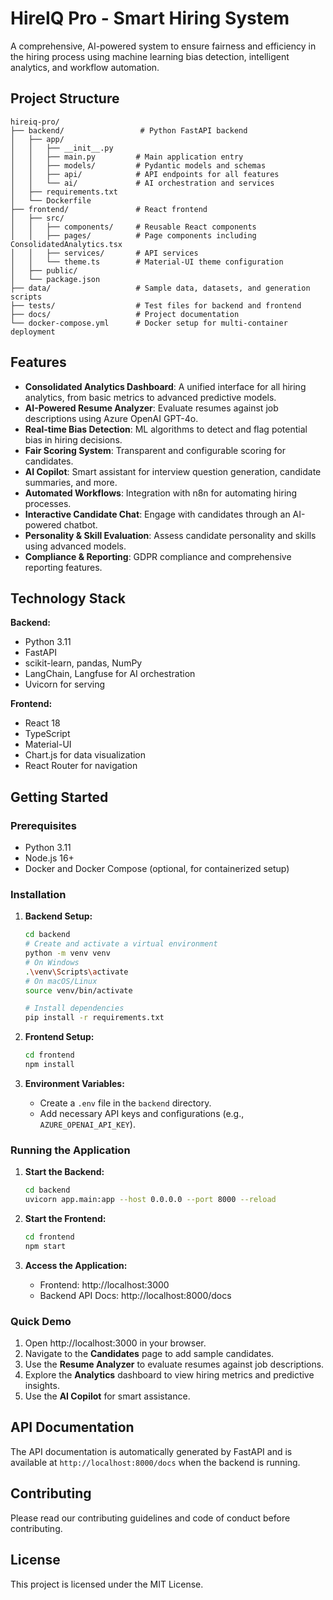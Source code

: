 # HireIQ Pro - Smart Hiring System

A comprehensive, AI-powered system to ensure fairness and efficiency in the hiring process using machine learning bias detection, intelligent analytics, and workflow automation.

## Project Structure

```
hireiq-pro/
├── backend/                 # Python FastAPI backend
│   ├── app/
│   │   ├── __init__.py
│   │   ├── main.py         # Main application entry
│   │   ├── models/         # Pydantic models and schemas
│   │   ├── api/            # API endpoints for all features
│   │   └── ai/             # AI orchestration and services
│   ├── requirements.txt
│   └── Dockerfile
├── frontend/               # React frontend
│   ├── src/
│   │   ├── components/     # Reusable React components
│   │   ├── pages/          # Page components including ConsolidatedAnalytics.tsx
│   │   ├── services/       # API services
│   │   └── theme.ts        # Material-UI theme configuration
│   ├── public/
│   └── package.json
├── data/                   # Sample data, datasets, and generation scripts
├── tests/                  # Test files for backend and frontend
├── docs/                   # Project documentation
└── docker-compose.yml      # Docker setup for multi-container deployment
```

## Features

- **Consolidated Analytics Dashboard**: A unified interface for all hiring analytics, from basic metrics to advanced predictive models.
- **AI-Powered Resume Analyzer**: Evaluate resumes against job descriptions using Azure OpenAI GPT-4o.
- **Real-time Bias Detection**: ML algorithms to detect and flag potential bias in hiring decisions.
- **Fair Scoring System**: Transparent and configurable scoring for candidates.
- **AI Copilot**: Smart assistant for interview question generation, candidate summaries, and more.
- **Automated Workflows**: Integration with n8n for automating hiring processes.
- **Interactive Candidate Chat**: Engage with candidates through an AI-powered chatbot.
- **Personality & Skill Evaluation**: Assess candidate personality and skills using advanced models.
- **Compliance & Reporting**: GDPR compliance and comprehensive reporting features.

## Technology Stack

**Backend:**
- Python 3.11
- FastAPI
- scikit-learn, pandas, NumPy
- LangChain, Langfuse for AI orchestration
- Uvicorn for serving

**Frontend:**
- React 18
- TypeScript
- Material-UI
- Chart.js for data visualization
- React Router for navigation

## Getting Started

### Prerequisites
- Python 3.11
- Node.js 16+
- Docker and Docker Compose (optional, for containerized setup)

### Installation

1.  **Backend Setup:**
    ```bash
    cd backend
    # Create and activate a virtual environment
    python -m venv venv
    # On Windows
    .\venv\Scripts\activate
    # On macOS/Linux
    source venv/bin/activate
    
    # Install dependencies
    pip install -r requirements.txt
    ```

2.  **Frontend Setup:**
    ```bash
    cd frontend
    npm install
    ```

3.  **Environment Variables:**
    - Create a `.env` file in the `backend` directory.
    - Add necessary API keys and configurations (e.g., `AZURE_OPENAI_API_KEY`).

### Running the Application

1.  **Start the Backend:**
    ```bash
    cd backend
    uvicorn app.main:app --host 0.0.0.0 --port 8000 --reload
    ```

2.  **Start the Frontend:**
    ```bash
    cd frontend
    npm start
    ```

3.  **Access the Application:**
    - Frontend: http://localhost:3000
    - Backend API Docs: http://localhost:8000/docs

### Quick Demo

1.  Open http://localhost:3000 in your browser.
2.  Navigate to the **Candidates** page to add sample candidates.
3.  Use the **Resume Analyzer** to evaluate resumes against job descriptions.
4.  Explore the **Analytics** dashboard to view hiring metrics and predictive insights.
5.  Use the **AI Copilot** for smart assistance.

## API Documentation

The API documentation is automatically generated by FastAPI and is available at `http://localhost:8000/docs` when the backend is running.

## Contributing

Please read our contributing guidelines and code of conduct before contributing.

## License

This project is licensed under the MIT License.
